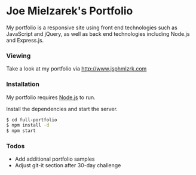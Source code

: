 # Joe Mielzarek's Portfolio

My portfolio is a responsive site using front end technologies such as JavaScript and jQuery, as well as back end technologies including Node.js and Express.js.


### Viewing
Take a look at my portfolio via http://www.jsphmlzrk.com

### Installation

My portfolio requires [Node.js](https://nodejs.org/) to run.

Install the dependencies and start the server.

```sh
$ cd full-portfolio
$ npm install -d
$ npm start
```











### Todos

 - Add additional portfolio samples
 - Adjust git-it section after 30-day challenge
